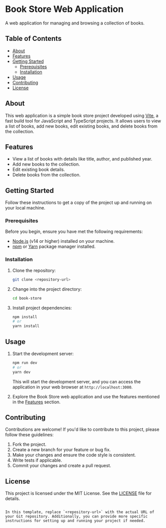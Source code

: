 
# Book Store Web Application

A web application for managing and browsing a collection of books.

## Table of Contents

- [About](#about)
- [Features](#features)
- [Getting Started](#getting-started)
  - [Prerequisites](#prerequisites)
  - [Installation](#installation)
- [Usage](#usage)
- [Contributing](#contributing)
- [License](#license)

## About

This web application is a simple book store project developed using [Vite](https://vitejs.dev/), a fast build tool for JavaScript and TypeScript projects. It allows users to view a list of books, add new books, edit existing books, and delete books from the collection.

## Features

- View a list of books with details like title, author, and published year.
- Add new books to the collection.
- Edit existing book details.
- Delete books from the collection.

## Getting Started

Follow these instructions to get a copy of the project up and running on your local machine.

### Prerequisites

Before you begin, ensure you have met the following requirements:

- [Node.js](https://nodejs.org/) (v14 or higher) installed on your machine.
- [npm](https://www.npmjs.com/) or [Yarn](https://yarnpkg.com/) package manager installed.

### Installation

1. Clone the repository:

   ```bash
   git clone <repository-url>
   ```

2. Change into the project directory:

   ```bash
   cd book-store
   ```

3. Install project dependencies:

   ```bash
   npm install
   # or
   yarn install
   ```

## Usage

1. Start the development server:

   ```bash
   npm run dev
   # or
   yarn dev
   ```

   This will start the development server, and you can access the application in your web browser at `http://localhost:3000`.

2. Explore the Book Store web application and use the features mentioned in the [Features](#features) section.

## Contributing

Contributions are welcome! If you'd like to contribute to this project, please follow these guidelines:

1. Fork the project.
2. Create a new branch for your feature or bug fix.
3. Make your changes and ensure the code style is consistent.
4. Write tests if applicable.
5. Commit your changes and create a pull request.

## License

This project is licensed under the MIT License. See the [LICENSE](LICENSE) file for details.
```

In this template, replace `<repository-url>` with the actual URL of your Git repository. Additionally, you can provide more specific instructions for setting up and running your project if needed.

